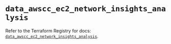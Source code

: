 # `data_awscc_ec2_network_insights_analysis`

Refer to the Terraform Registry for docs: [`data_awscc_ec2_network_insights_analysis`](https://registry.terraform.io/providers/hashicorp/awscc/0.70.0/docs/data-sources/ec2_network_insights_analysis).
